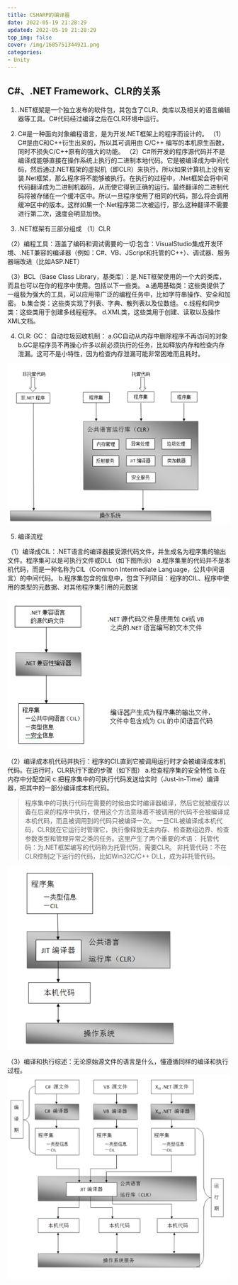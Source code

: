 ```yaml
---
title: CSHARP的编译器
date: 2022-05-19 21:28:29
updated: 2022-05-19 21:28:29
top_img: false
cover: /img/1605751344921.png
categories:
- Unity
---
```


## C#、.NET Framework、CLR的关系

1. .NET框架是一个独立发布的软件包，其包含了CLR、类库以及相关的语言编辑器等工具。C#代码经过编译之后在CLR环境中运行。
2. C#是一种面向对象编程语言，是为开发.NET框架上的程序而设计的。
（1）C#是由C和C++衍生出来的，所以其可调用由 C/C++ 编写的本机原生函数，同时不损失C/C++原有的强大的功能。
（2）C#所开发的程序源代码并不是编译成能够直接在操作系统上执行的二进制本地代码。它是被编译成为中间代码，然后通过.NET框架的虚拟机（即CLR）来执行。所以如果计算机上没有安装.Net框架，那么程序将不能够被执行。在执行的过程中，.Net框架会将中间代码翻译成为二进制机器码，从而使它得到正确的运行。最终翻译的二进制代码将被存储在一个缓冲区中。所以一旦程序使用了相同的代码，那么将会调用缓冲区中的版本。这样如果一个.Net程序第二次被运行，那么这种翻译不需要进行第二次，速度会明显加快。

3. .NET框架有三部分组成
（1）CLR

（2）编程工具：涵盖了编码和调试需要的一切:包含：VisualStudio集成开发环境、.NET兼容的编译器（例如：C#、VB、JScript和托管的C++）、调试器、服务器端改进（比如ASP.NET）

（3）BCL（Base Class Library，基类库）：是.NET框架使用的一个大的类库，而且也可以在你的程序中使用。包括以下一些类。
    a.通用基础类：这些类提供了一组极为强大的工具，可以应用带广泛的编程任务中，比如字符串操作、安全和加密。
    b.集合类：这些类实现了列表、字典、散列表以及位数组。
    c.线程和同步类：这些类用于创建多线程程序。
    d.XML类，这些类用于创建、读取以及操作XML文档。
	
4. CLR: 
 GC： 自动垃圾回收机制：
 		a.GC自动从内存中删除程序不再访问的对象
 		b.GC是程序员不再操心许多以前必须执行的任务，比如释放内存和检查内存泄漏。这可不是小特性，因为检查内存泄漏可能非常困难而且耗时。
 
 
 ![CLR示意图](/img/1605751344921.png)
 
 5. 编译流程

（1）编译成CIL：.NET语言的编译器接受源代码文件，并生成名为程序集的输出文件。程序集可以是可执行文件或DLL（如下图所示）
 		a.程序集里的代码并不是本机代码，而是一种名称为CIL（Common Intermediate Language，公共中间语言）的中间代码。
		b.程序集包含的信息中，包含下列项目：程序的CIL、程序中使用的类型的元数据、对其他程序集引用的元数据

![编译流程](/img/1605751484739.png)

（2）编译成本机代码并执行：程序的CIL直到它被调用运行时才会被编译成本机代码。在运行时，CLR执行下面的步骤（如下图）
        a.检查程序集的安全特性
        b.在内存中分配空间
        c.把程序集中的可执行代码发送给实时（Just-in-Time）编译器，把其中的一部分编译成本机代码。  
> 程序集中的可执行代码在需要的时候由实时编译器编译，然后它就被缓存以备在后来的程序中执行，使用这个方法意味着不被调用的代码不会被编译成本机代码，而且被调用到的代码只被编译一次。
        一旦CIL被编译成本机代码，CLR就在它运行时管理它，执行像释放无主内存、检查数组边界、检查参数类型和管理异常之类的任务。这里产生了两个重要的术语：
       托管代码：为.NET框架编写的代码称为托管代码，需要CLR。
       非托管代码：不在CLR控制之下运行的代码，比如Win32C/C++ DLL，成为非托管代码。

![CLR编译流程](/img/1605751556990.png)

（3）编译和执行综述：无论原始源文件的语言是什么，懂遵循同样的编译和执行过程。
![整个编译流程](/img/1605751595361.png)
